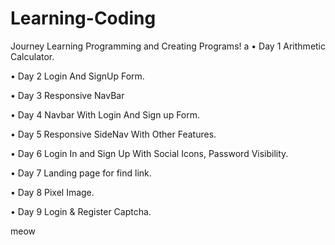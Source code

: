# Learning-Coding

Journey Learning Programming and Creating Programs!
a
• Day 1 Arithmetic Calculator.

• Day 2 Login And SignUp Form.

• Day 3 Responsive NavBar

• Day 4 Navbar With Login And Sign up Form.

• Day 5 Responsive SideNav With Other Features.

• Day 6 Login In and Sign Up With Social Icons, Password Visibility.

• Day 7 Landing page for find link.

• Day 8 Pixel Image.

• Day 9 Login & Register Captcha.

meow

